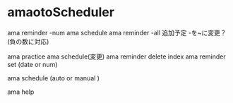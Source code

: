 # amaotoScheduler

ama reminder -num
ama schedule
ama reminder -all
追加予定
-を~に変更？(負の数に対応)

ama practice
ama schedule(変更)
ama reminder delete index
ama reminder set (date or num)

ama schedule (auto or manual )

ama help